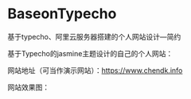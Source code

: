 # BaseonTypecho
基于typecho、阿里云服务器搭建的个人网站设计—简约

基于Typecho的jasmine主题设计的自己的个人网站：

网站地址（可当作演示网站）：https://www.chendk.info

网站效果图：

